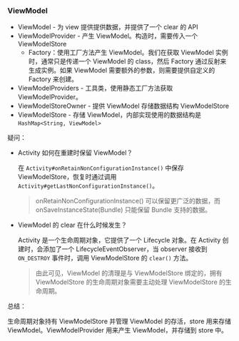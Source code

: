 ### ViewModel

* ViewModel - 为 view 提供提供数据，并提供了一个 clear 的 API
* ViewModelProvider - 产生 ViewModel。构造时，需要传入一个 ViewModelStore
  * Factory：使用工厂方法产生 ViewModel。我们在获取 ViewModel 实例时，通常只是传递一个 ViewModel 的 class，然后 Factory 通过反射来生成实例。如果 ViewModel 需要额外的参数，则需要提供自定义的 Factory 来创建。
* ViewModelProviders - 工具类，使用静态工厂方法获取 ViewModelProvider。
* ViewModelStoreOwner - 提供 ViewModel 存储数据结构 ViewModelStore
* ViewModelStore - 存储 ViewModel，内部实现使用的数据结构是 `HashMap<String, ViewModel>`



疑问：

* Activity 如何在重建时保留 ViewModel？

  在 `Activity#onRetainNonConfigurationInstance()` 中保存 ViewModelStore，恢复时通过调用 `Activity#getLastNonConfigurationInstance()`。

  > onRetainNonConfigurationInstance() 可以保留更广泛的数据，而 onSaveInstanceState(Bundle) 只能保留 Bundle 支持的数据。

* ViewModel 的 clear 在什么时候发生？

  Activity 是一个生命周期对象，它提供了一个 Lifecycle 对象。在 Activity 创建时，会添加了一个 LifecycleEventObserver，当 observer 接收到 `ON_DESTROY` 事件时，调用 ViewModelStore 的 `clear()` 方法。

  > 由此可见，ViewModel 的清理是与 ViewModelStore 绑定的，拥有 ViewModelStore 的生命周期对象需要主动处理 ViewModelStore 的生命周期。



总结：

生命周期对象持有 ViewModelStore 并管理 ViewModel 的存活，store 用来存储 ViewModel。ViewModelProvider 用来产生 ViewModel，并存储到 store 中。